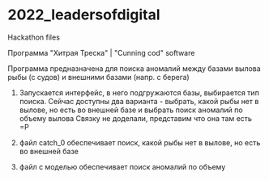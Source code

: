 # 2022_leadersofdigital
Hackathon files

Программа "Хитрая Треска" | "Cunning cod" software

Программа предназначена для поиска аномалий между базами вылова рыбы (с судов) и внешними базами (напр. с берега)

1) Запускается интерфейс, в него подгружаются базы, выбирается тип поиска. Сейчас доступны два варианта - выбрать, какой рыбы нет в вылове, но есть во внешней базе и выбрать поиск аномалий по объему вылова
Связку не доделали, представим что она там есть =Р

2) файл catch_0 обеспечивает поиск, какой рыбы нет в вылове, но есть во внешней базе

3) файл с моделью обеспечивает поиск аномалий по объему
